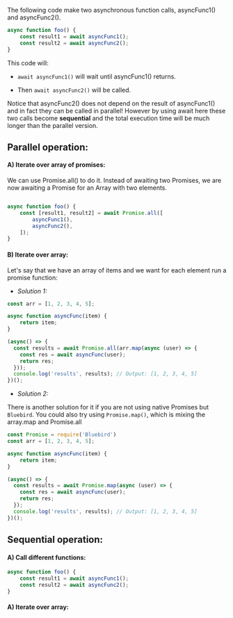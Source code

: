 The following code make two asynchronous function calls, asyncFunc1() and asyncFunc2().

```js
async function foo() {
    const result1 = await asyncFunc1();
    const result2 = await asyncFunc2();
}
```

This code will:

- `await asyncFunc1()` will wait until asyncFunc1() returns.

- Then `await asyncFunc2()` will be called.


Notice that asyncFunc2() does not depend on the result of asyncFunc1() and in fact they can be called in parallel!  However by using await here these two calls become **sequential** and the total execution time will be much longer than the parallel version.

## Parallel operation:

#### A) Iterate over array of promises:

We can use Promise.all() to do it. Instead of awaiting two Promises, we are now awaiting a Promise for an Array with two elements.

```js

async function foo() {
    const [result1, result2] = await Promise.all([
        asyncFunc1(),
        asyncFunc2(),
    ]);
}
```

#### B) Iterate over array:

Let's say that we have an array of items and we want for each element run a promise function:

 - *Solution 1:*

```js
const arr = [1, 2, 3, 4, 5];

async function asyncFunc(item) {
    return item;
}

(async() => {
  const results = await Promise.all(arr.map(async (user) => {
    const res = await asyncFunc(user);
    return res;
  }));
  console.log('results', results); // Output: [1, 2, 3, 4, 5]
})();
```

 - *Solution 2:*

There is another solution for it if you are not using native Promises but `Bluebird`. You could also try using `Promise.map()`, which is mixing the array.map and Promise.all

```js
const Promise = require('Bluebird')
const arr = [1, 2, 3, 4, 5];

async function asyncFunc(item) {
    return item;
}

(async() => {
  const results = await Promise.map(async (user) => {
    const res = await asyncFunc(user);
    return res;
  });
  console.log('results', results); // Output: [1, 2, 3, 4, 5]
})();
```

## Sequential operation:

#### A) Call different functions:

```js
async function foo() {
    const result1 = await asyncFunc1();
    const result2 = await asyncFunc2();
}
```

#### A) Iterate over array:

